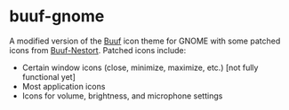 # buuf-gnome

A modified version of the [Buuf](https://www.pling.com/p/1012512/) icon theme for GNOME with some patched icons from [Buuf-Nestort](https://www.pling.com/p/1012233/). Patched icons include:

- Certain window icons (close, minimize, maximize, etc.) [not fully functional yet]
- Most application icons
- Icons for volume, brightness, and microphone settings

